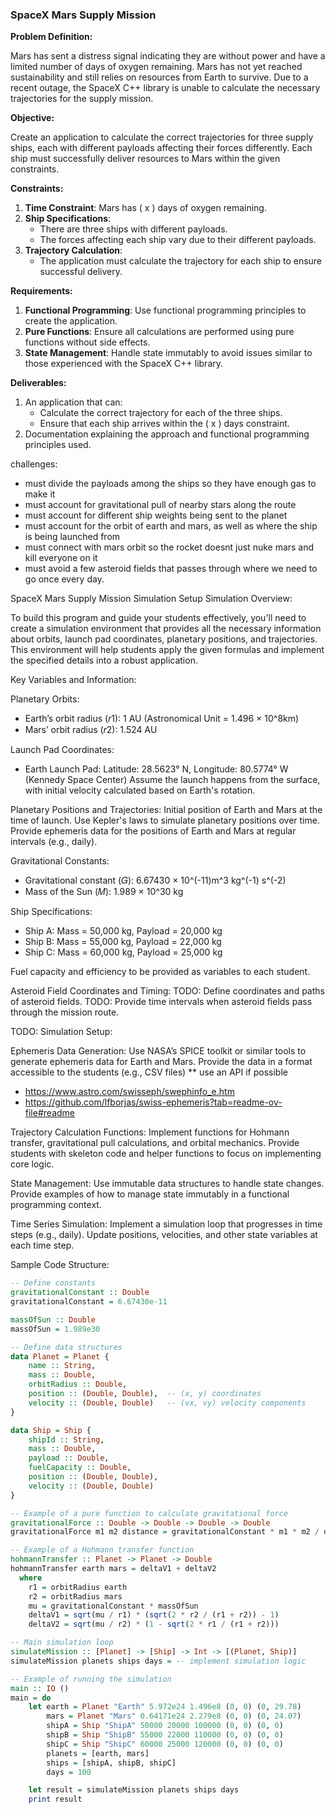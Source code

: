 ### SpaceX Mars Supply Mission

**Problem Definition:**

Mars has sent a distress signal indicating they are without power and have a limited number of days of oxygen remaining. Mars has not yet reached sustainability and still relies on resources from Earth to survive. Due to a recent outage, the SpaceX C++ library is unable to calculate the necessary trajectories for the supply mission. 

**Objective:**

Create an application to calculate the correct trajectories for three supply ships, each with different payloads affecting their forces differently. Each ship must successfully deliver resources to Mars within the given constraints.

**Constraints:**

1. **Time Constraint**: Mars has \( x \) days of oxygen remaining.
2. **Ship Specifications**:
   - There are three ships with different payloads.
   - The forces affecting each ship vary due to their different payloads.
3. **Trajectory Calculation**:
   - The application must calculate the trajectory for each ship to ensure successful delivery.

**Requirements:**

1. **Functional Programming**: Use functional programming principles to create the application.
2. **Pure Functions**: Ensure all calculations are performed using pure functions without side effects.
3. **State Management**: Handle state immutably to avoid issues similar to those experienced with the SpaceX C++ library.

**Deliverables:**

1. An application that can:
   - Calculate the correct trajectory for each of the three ships.
   - Ensure that each ship arrives within the \( x \) days constraint.
2. Documentation explaining the approach and functional programming principles used.




challenges:
- must divide the payloads among the ships so they have enough gas to make it
- must account for gravitational pull of nearby stars along the route
- must account for different ship weights being sent to the planet
- must account for the orbit of earth and mars, as well as where the ship is being launched from
- must connect with mars orbit so the rocket doesnt just nuke mars and kill everyone on it
- must avoid a few asteroid fields that passes through where we need to go once every day.









SpaceX Mars Supply Mission Simulation Setup
Simulation Overview:

To build this program and guide your students effectively, you'll need to create a simulation environment that provides all the necessary information about orbits, launch pad coordinates, planetary positions, and trajectories. This environment will help students apply the given formulas and implement the specified details into a robust application.

Key Variables and Information:

Planetary Orbits:
- Earth’s orbit radius (𝑟1): 1 AU (Astronomical Unit = 1.496 × 10^8km)
- Mars’ orbit radius (𝑟2): 1.524 AU

Launch Pad Coordinates:
- Earth Launch Pad: Latitude: 28.5623° N, Longitude: 80.5774° W (Kennedy Space Center)
Assume the launch happens from the surface, with initial velocity calculated based on Earth's rotation.

Planetary Positions and Trajectories:
Initial position of Earth and Mars at the time of launch.
Use Kepler's laws to simulate planetary positions over time.
Provide ephemeris data for the positions of Earth and Mars at regular intervals (e.g., daily).

Gravitational Constants:
- Gravitational constant (𝐺): 6.67430 × 10^(-11)m^3 kg^(-1) s^(-2)
- Mass of the Sun (𝑀): 1.989 × 10^30 kg

Ship Specifications:
- Ship A: Mass = 50,000 kg, Payload = 20,000 kg
- Ship B: Mass = 55,000 kg, Payload = 22,000 kg
- Ship C: Mass = 60,000 kg, Payload = 25,000 kg
  
Fuel capacity and efficiency to be provided as variables to each student.

Asteroid Field Coordinates and Timing:
TODO: Define coordinates and paths of asteroid fields.
TODO: Provide time intervals when asteroid fields pass through the mission route.



TODO: Simulation Setup:


Ephemeris Data Generation:
Use NASA’s SPICE toolkit or similar tools to generate ephemeris data for Earth and Mars.
Provide the data in a format accessible to the students (e.g., CSV files) ** use an API if possible
- https://www.astro.com/swisseph/swephinfo_e.htm
- https://github.com/lfborjas/swiss-ephemeris?tab=readme-ov-file#readme

Trajectory Calculation Functions:
Implement functions for Hohmann transfer, gravitational pull calculations, and orbital mechanics.
Provide students with skeleton code and helper functions to focus on implementing core logic.

State Management:
Use immutable data structures to handle state changes.
Provide examples of how to manage state immutably in a functional programming context.

Time Series Simulation:
Implement a simulation loop that progresses in time steps (e.g., daily).
Update positions, velocities, and other state variables at each time step.

Sample Code Structure:
```haskell
-- Define constants
gravitationalConstant :: Double
gravitationalConstant = 6.67430e-11

massOfSun :: Double
massOfSun = 1.989e30

-- Define data structures
data Planet = Planet {
    name :: String,
    mass :: Double,
    orbitRadius :: Double,
    position :: (Double, Double),  -- (x, y) coordinates
    velocity :: (Double, Double)   -- (vx, vy) velocity components
}

data Ship = Ship {
    shipId :: String,
    mass :: Double,
    payload :: Double,
    fuelCapacity :: Double,
    position :: (Double, Double),
    velocity :: (Double, Double)
}

-- Example of a pure function to calculate gravitational force
gravitationalForce :: Double -> Double -> Double -> Double
gravitationalForce m1 m2 distance = gravitationalConstant * m1 * m2 / distance^2

-- Example of a Hohmann transfer function
hohmannTransfer :: Planet -> Planet -> Double
hohmannTransfer earth mars = deltaV1 + deltaV2
  where
    r1 = orbitRadius earth
    r2 = orbitRadius mars
    mu = gravitationalConstant * massOfSun
    deltaV1 = sqrt(mu / r1) * (sqrt(2 * r2 / (r1 + r2)) - 1)
    deltaV2 = sqrt(mu / r2) * (1 - sqrt(2 * r1 / (r1 + r2)))

-- Main simulation loop
simulateMission :: [Planet] -> [Ship] -> Int -> [(Planet, Ship)]
simulateMission planets ships days = -- implement simulation logic

-- Example of running the simulation
main :: IO ()
main = do
    let earth = Planet "Earth" 5.972e24 1.496e8 (0, 0) (0, 29.78)
        mars = Planet "Mars" 0.64171e24 2.279e8 (0, 0) (0, 24.07)
        shipA = Ship "ShipA" 50000 20000 100000 (0, 0) (0, 0)
        shipB = Ship "ShipB" 55000 22000 110000 (0, 0) (0, 0)
        shipC = Ship "ShipC" 60000 25000 120000 (0, 0) (0, 0)
        planets = [earth, mars]
        ships = [shipA, shipB, shipC]
        days = 100

    let result = simulateMission planets ships days
    print result
```













